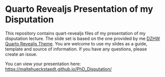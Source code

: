 # Quarto Revealjs Presentation of my Disputation 

This repository contains quart-revealjs files of my presentation of my disputation lecture. The slide set is based on the one provided by me [DZHW Quarto Revealjs Theme](https://github.com/maltehueckstaedt/dzhw_revealjs_template). You are welcome to use my slides as a guide, template and source of information. If you have any questions, please create an issue.

You can view your presentation here:  https://maltehueckstaedt.github.io/PhD_Disputation/
